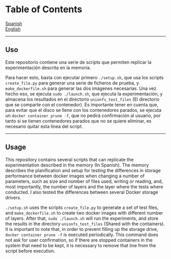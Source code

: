 # Table of Contents
[Spanish](#spanish)  
[English](#english)

---

<a name="spanish"/>

## Uso

Este repositorio contiene una serie de scripts que permiten replicar la experimentación descrita en la memoria.

Para hacer esto, basta con ejecutar primero `./setup.sh`, que usa los scripts `create_file.py` para generar una serie de ficheros de prueba, y `make_dockerfile.sh` para generar las dos imágenes necesarias. Una vez hecho eso, se ejecuta `sudo ./launch.sh`, que ejecuta la experimentación, y almacena los resultados en el directorio `unionfs_test_files` (El directorio que se comparte con el contenedor). Es importante tener en cuenta que, para evitar que el disco se llene con los contenedores parados, se ejecuta un `docker container prune -f`, que no pedirá confirmación al usuario, por tanto si se tienen contenedores parados que no se quiere eliminar, es necesario quitar esta línea del script.

---

## Usage

This repository contains several scripts that can replicate the experimentation described in the memory (In Spanish). The memory describes the planification and setup for testing the differences in storage performance between docker images when changing a number of parameters, such as size and number of files used, writing or reading, and, most importantly, the number of layers and the layer where the tests where conducted. I also tested the differences between several Docker storage drivers.

`./setup.sh` uses the scripts `create_file.py` to generate a set of test files, and `make_dockerfile.sh` to create two docker images with different number of layers. After that, `sudo ./launch.sh` will run the experiments, and store the results in the directory `unionfs_test_files` (Shared with the containers). It is important to note that, in order to prevent filling up the storage drive, `docker container prune -f` is executed periodically. This command does not ask for user confirmation, so if there are stopped containers in the system that need to be kept, it is necessary to remove that line from the script before execution.


<a name="english"/>
